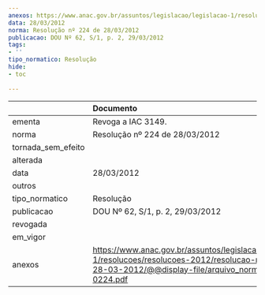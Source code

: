 ```yaml
---
anexos: https://www.anac.gov.br/assuntos/legislacao/legislacao-1/resolucoes/resolucoes-2012/resolucao-no-224-de-28-03-2012/@@display-file/arquivo_norma/RA2012-0224.pdf
data: 28/03/2012
norma: Resolução nº 224 de 28/03/2012
publicacao: DOU Nº 62, S/1, p. 2, 29/03/2012
tags:
- ''
tipo_normatico: Resolução
hide: 
- toc 
 
---
```


|                    | Documento                                                                                                                                                       |
|:-------------------|:----------------------------------------------------------------------------------------------------------------------------------------------------------------|
| ementa             | Revoga a IAC 3149.                                                                                                                                              |
| norma              | Resolução nº 224 de 28/03/2012                                                                                                                                  |
| tornada_sem_efeito |                                                                                                                                                                 |
| alterada           |                                                                                                                                                                 |
| data               | 28/03/2012                                                                                                                                                      |
| outros             |                                                                                                                                                                 |
| tipo_normatico     | Resolução                                                                                                                                                       |
| publicacao         | DOU Nº 62, S/1, p. 2, 29/03/2012                                                                                                                                |
| revogada           |                                                                                                                                                                 |
| em_vigor           |                                                                                                                                                                 |
| anexos             | https://www.anac.gov.br/assuntos/legislacao/legislacao-1/resolucoes/resolucoes-2012/resolucao-no-224-de-28-03-2012/@@display-file/arquivo_norma/RA2012-0224.pdf |